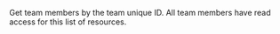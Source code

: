Get team members by the team unique ID. All team members have read access for this list of resources.